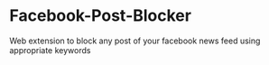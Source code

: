 # Facebook-Post-Blocker
Web extension to block any post of your facebook news feed using appropriate keywords
